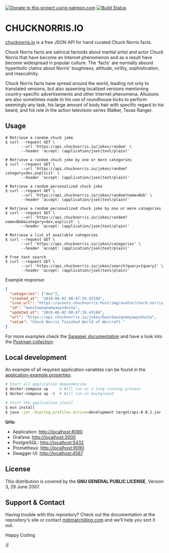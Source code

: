 [![Donate to this project using patreon.com](https://img.shields.io/badge/patreon-donate-yellow.svg)](https://www.patreon.com/matchilling) [![Build Status](https://travis-ci.org/chucknorris-io/chuck-api.svg?branch=master)](https://travis-ci.org/chucknorris-io/chuck-api)

# CHUCKNORRIS.IO

[chucknorris.io](https://api.chucknorris.io) is a free JSON API for hand curated Chuck Norris facts.

Chuck Norris facts are satirical factoids about martial artist and actor Chuck Norris that have become an Internet
phenomenon and as a result have become widespread in popular culture. The 'facts' are normally absurd hyperbolic claims
about Norris' toughness, attitude, virility, sophistication, and masculinity.

Chuck Norris facts have spread around the world, leading not only to translated versions, but also spawning localized
versions mentioning country-specific advertisements and other Internet phenomena. Allusions are also sometimes made to
his use of roundhouse kicks to perform seemingly any task, his large amount of body hair with specific regard to his
beard, and his role in the action television series Walker, Texas Ranger.

## Usage

```shell
# Retrieve a random chuck joke
$ curl --request GET \
       --url 'https://api.chucknorris.io/jokes/random' \
       --header 'accept: (application/json|text/plain)'

# Retrieve a random chuck joke by one or more categories
$ curl --request GET \
       --url 'https://api.chucknorris.io/jokes/random?category=dev,explicit' \
       --header 'accept: (application/json|text/plain)'

# Retrieve a random personalized chuck joke
$ curl --request GET \
       --url 'https://api.chucknorris.io/jokes/random?name=Bob' \
       --header 'accept: (application/json|text/plain)'

# Retrieve a random personalized chuck joke by one or more categories
$ curl --request GET \
       --url 'https://api.chucknorris.io/jokes/random?name=Bob&category=dev,explicit' \
       --header 'accept: (application/json|text/plain)'

# Retrieve a list of available categories
$ curl --request GET \
       --url 'https://api.chucknorris.io/jokes/categories' \
       --header 'accept: (application/json|text/plain)'

# Free text search
$ curl --request GET \
       --url 'https://api.chucknorris.io/jokes/search?query={query}' \
       --header 'accept: (application/json|text/plain)'
```

Example response:

```json
{
  "categories": ["dev"],
  "created_at": "2019-06-02 08:47:39.43184",
  "icon_url": "https://assets.chucknorris.host/img/avatar/chuck-norris.png",
  "id": "bwoz2uwsqnwmyawyxdvo1w",
  "updated_at": "2019-06-02 08:47:39.43184",
  "url": "https://api.chucknorris.io/jokes/bwoz2uwsqnwmyawyxdvo1w",
  "value": "Chuck Norris finished World of Warcraft."
}
```

For more examples check the [Swagger documentation](https://api.chucknorris.io/documentation) and have a look into the [Postman collection](./postman/io.chucknorris.api.postman_collection.json).

## Local development

An example of all required application variables can be found in the [application-example.properties](./src/main/resources/application-example.properties).

```sh
# Start all application dependencies
$ docker-compose up     # Will run as a long running process
$ docker-compose up -d  # Will run in background

# Start the application itself
$ mvn install
$ java -jar -Dspring.profiles.active=development target/api-0.0.1.jar
```

**Urls:**

- Application: [http://localhost:8080](http://localhost:8080)
- Grafana: [http://localhost:3000](http://localhost:3000)
- PostgreSQL: [http://localhost:5432](http://localhost:5432)
- Prometheus: [http://localhost:9090](http://localhost:9090)
- Swagger UI: [http://localhost:4567](http://localhost:4567)

## License

This distribution is covered by the **GNU GENERAL PUBLIC LICENSE**, Version 3, 29 June 2007.

## Support & Contact

Having trouble with this repository? Check out the documentation at the repository's site or contact m@matchilling.com and we’ll help you sort it out.

Happy Coding

:v:
